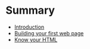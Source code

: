 # Summary

* [Introduction](README.md)
* [Building your first web page](building_your_first_web_page.md)
* [Know your HTML](know_your_html.md)

